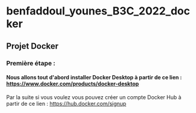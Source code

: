 # benfaddoul_younes_B3C_2022_docker
## Projet Docker

### Première étape :
#### Nous allons tout d'abord installer Docker Desktop à partir de ce lien : https://www.docker.com/products/docker-desktop
Par la suite si vous voulez vous pouvez créer un compte Docker Hub à partir de ce lien : https://hub.docker.com/signup
